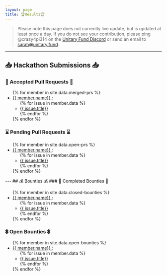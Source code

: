```yaml
---
layout: page
title: 🏆Results🏆
---
```


> Please note this page does not currently live update, but is updated at least once a day. If you do not see your contribution, please ping @crazy4pi314 on the [Unitary Fund Discord](http://discord.unitary.fund) or send an email to [sarah@unitary.fund](mailto:sarah@unitary.fund).

---
## 📥 Hackathon Submissions 📥
### 🎉 Accepted Pull Requests 🎉
<ul>
{% for member in site.data.merged-prs %}
  <li>
    <a href="https://github.com/{{ member.name}}">
      {{ member.name}}
    </a> :
    <ul>
    {% for issue in member.data %}
      <li>
        <a href="https://github.com/{{ member.name}}/issues/{{issue.number}}">
      {{ issue.title}} </a>
      </li>
      {% endfor %}
    </ul>
  </li>
{% endfor %}
</ul>

### ⌛ Pending Pull Requests ⌛
<ul>
{% for member in site.data.open-prs %}
  <li>
    <a href="https://github.com/{{ member.name}}">
      {{ member.name}}
    </a> :
    <ul>
    {% for issue in member.data %}
      <li>
        <a href="https://github.com/{{ member.name}}/issues/{{issue.number}}">
      {{ issue.title}} </a>
      </li>
      {% endfor %}
    </ul>
  </li>
{% endfor %}
</ul>
---
## 💰 Bounties 💰
### 💸 Completed Bounties 💸
<ul>
{% for member in site.data.closed-bounties %}
  <li>
    <a href="https://github.com/{{ member.name}}">
      {{ member.name}}
    </a> :
    <ul>
    {% for issue in member.data %}
      <li>
        <a href="https://github.com/{{ member.name}}/issues/{{issue.number}}">
      {{ issue.title}} </a>
      </li>
      {% endfor %}
    </ul>
  </li>
{% endfor %}
</ul>

### 💲 Open Bounties 💲
<ul>
{% for member in site.data.open-bounties %}
  <li>
    <a href="https://github.com/{{ member.name}}">
      {{ member.name}}
    </a> :
    <ul>
    {% for issue in member.data %}
      <li>
        <a href="https://github.com/{{ member.name}}/issues/{{issue.number}}">
      {{ issue.title}} </a>
      </li>
      {% endfor %}
    </ul>
  </li>
{% endfor %}
</ul>